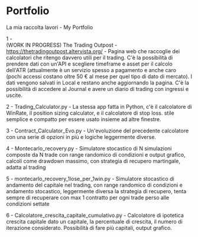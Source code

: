 # Portfolio
La mia raccolta lavori - My Portfolio

1 -  
(WORK IN PROGRESS) The Trading Outpost - https://thetradingoutpost.altervista.org/ - Pagina web che raccoglie dei calcolatori che ritengo davvero utili per il trading. C'è la possibilità di prendere dati con un'API e scegliere timeframe e asset per il calcolo dell'ATR (attualmente è un servizio spesso a pagamento e anche caro (pochi accessi costano oltre 50 € al mese per quel tipo di dato di mercato). I dati vengono salvati in Local e restano anche aggiornando la pagina. C'è la possibilità di accedere al Journal e avere un diario di trading con ingressi e uscite.

2 - 
Trading_Calculator.py - La stessa app fatta in Python, c'è il calcolatore di WinRate, il position sizing calculator, e il calcolatore di stop loss. stile semplice e compatto per essere usato insieme ad altre finestre.

3 - 
Contract_Calculator_Evo.py - Un'evoluzione del precedente calcolatore con una serie di opzioni in più e logiche leggermente diverse.

4 -
Montecarlo_recovery.py - Simulatore stocastico di N simulazioni composte da N trade con range randomico di condizioni e output grafico, calcoli come drawdown massimo, con strategia di recupero martingale, adatta al trading

5 -
montecarlo_recovery_1lose_per_1win.py - Simulatore stocastico di andamento del capitale nel trading, con range randomico di condizioni e andamento stocastico, leggermente diversa la strategia di recupero, tenta sempre di recuperare con max 1 contratto per ogni trade perso alle condizioni settate

6 -
Calcolatore_crescita_capitale_cumulativo.py - Calcolatore di ipotetica crescita capitale dato un capitale, la percentuale di crescita, il numero di iterazione considerato. Possibilità di fare più capitali, output grafico.
